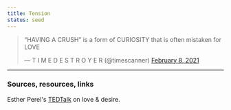 ```yaml
---
title: Tension
status: seed
---
```


<blockquote class="twitter-tweet"><p lang="en" dir="ltr">“HAVING A CRUSH” is a form of CURIOSITY that is often mistaken for LOVE</p>&mdash; T I M E D E S T R O Y E R (@timescanner) <a href="https://twitter.com/timescanner/status/1358834889815068672?ref_src=twsrc%5Etfw">February 8, 2021</a></blockquote> <script async src="https://platform.twitter.com/widgets.js" charset="utf-8"></script>

---
### Sources, resources, links

Esther Perel's [TEDTalk](https://www.ted.com/talks/esther_perel_the_secret_to_desire_in_a_long_term_relationship?language=en) on love & desire.